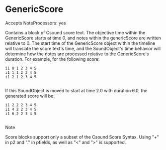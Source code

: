 # GenericScore

Accepts NoteProcessors: yes

Contains a block of Csound score text. The objective time within the
GenericScore starts at time 0, and notes within the genericScore are
written relative to 0. The start time of the GenericScore object within
the timeline will translate the score text's time, and the SoundObject's
time behavior will determine how the notes are processed relative to the
GenericScore's duration. For example, for the following score:

``` 
i1 0 1 2 3 4 5
i1 1 1 2 3 4 5
i1 2 1 2 3 4 5
  
```

If this SoundObject is moved to start at time 2.0 with duration 6.0, the
generated score will be:

``` 
i1 2 2 2 3 4 5
i1 4 2 2 3 4 5
i1 6 2 2 3 4 5
  
```

<div class="note">

<div class="title">

Note

</div>

Score blocks support only a subset of the Csound Score Syntax. Using "+"
in p2 and "." in pfields, as well as "<" and "\>" is supported.

</div>

